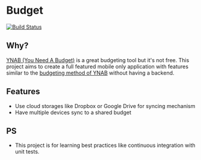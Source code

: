 # Budget 
[![Build Status](https://travis-ci.com/yet-another-developer/Budget.svg?branch=master)](https://travis-ci.com/yet-another-developer/Budget)

## Why?
[YNAB (You Need A Budget)](https://www.youneedabudget.com) is a great budgeting tool but it's not free.
This project aims to create a full featured mobile only application with features similar to the [budgeting 
method of YNAB](https://www.youneedabudget.com/the-four-rules/) without having a backend.

## Features
 - Use cloud storages like Dropbox or Google Drive for syncing mechanism
 - Have multiple devices sync to a shared budget
 
## PS
 - This project is for learning best practices like continuous integration
   with unit tests. 
